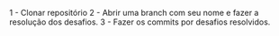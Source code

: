 1 - Clonar repositório
2 - Abrir uma branch com seu nome e fazer a resolução dos desafios.
3 - Fazer os commits por desafios resolvidos.
